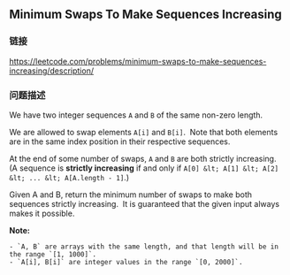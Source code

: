 ## Minimum Swaps To Make Sequences Increasing  
### 链接  
https://leetcode.com/problems/minimum-swaps-to-make-sequences-increasing/description/  
### 问题描述
We have two integer sequences `A` and `B` of the same non-zero length.

We are allowed to swap elements `A[i]` and `B[i]`.&nbsp; Note that both elements are in the same index position in their respective sequences.

At the end of some number of swaps, `A` and `B` are both strictly increasing.&nbsp; (A sequence is **strictly increasing** if and only if `A[0] &lt; A[1] &lt; A[2] &lt; ... &lt; A[A.length - 1]`.)

Given A and B, return the minimum number of swaps to make both sequences strictly increasing.&nbsp; It is guaranteed that the given input always makes it possible.

**Note:**

	- `A, B` are arrays with the same length, and that length will be in the range `[1, 1000]`.
	- `A[i], B[i]` are integer values in the range `[0, 2000]`.
